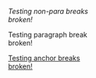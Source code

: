 *Testing non\-para breaks  
broken\!*

Testing paragraph break  
broken\!

[Testing anchor breaks  
broken\!][Testing anchor breaks broken]


[Testing anchor breaks broken]: http://www.google.com